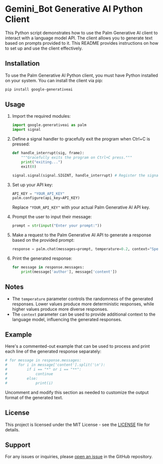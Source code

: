 # Gemini_Bot Generative AI Python Client

This Python script demonstrates how to use the Palm Generative AI client to interact with a language model API. The client allows you to generate text based on prompts provided to it. This README provides instructions on how to set up and use the client effectively.

## Installation

To use the Palm Generative AI Python client, you must have Python installed on your system. You can install the client via pip:

```bash
pip install google-generativeai
```

## Usage

1. Import the required modules:

    ```python
    import google.generativeai as palm
    import signal
    ```

2. Define a signal handler to gracefully exit the program when Ctrl+C is pressed:

    ```python
    def handle_interrupt(sig, frame):
        """Gracefully exits the program on Ctrl+C press."""
        print("exiting...")
        exit(0)

    signal.signal(signal.SIGINT, handle_interrupt) # Register the signal handler
    ```

3. Set up your API key:

    ```python
    API_KEY = "YOUR_API_KEY"
    palm.configure(api_key=API_KEY)
    ```

    Replace `"YOUR_API_KEY"` with your actual Palm Generative AI API key.

4. Prompt the user to input their message:

    ```python
    prompt = str(input("Enter your prompt:"))
    ```

5. Make a request to the Palm Generative AI API to generate a response based on the provided prompt:

    ```python
    response = palm.chat(messages=prompt, temperature=0.2, context="Speak like a CEO")
    ```

6. Print the generated response:

    ```python
    for message in response.messages:
        print(message['author'], message['content'])
    ```

## Notes

- The `temperature` parameter controls the randomness of the generated responses. Lower values produce more deterministic responses, while higher values produce more diverse responses.
- The `context` parameter can be used to provide additional context to the language model, influencing the generated responses.

## Example

Here's a commented-out example that can be used to process and print each line of the generated response separately:

```python
# for message in response.messages:
#     for i in message['content'].split('\n'):
#         if i == "*" or i == "**":
#             continue
#         else:
#             print(i)
```

Uncomment and modify this section as needed to customize the output format of the generated text.

## License

This project is licensed under the MIT License - see the [LICENSE](LICENSE) file for details.

## Support

For any issues or inquiries, please [open an issue](https://github.com/Ro706/Gemini_Bot/issues) in the GitHub repository.
